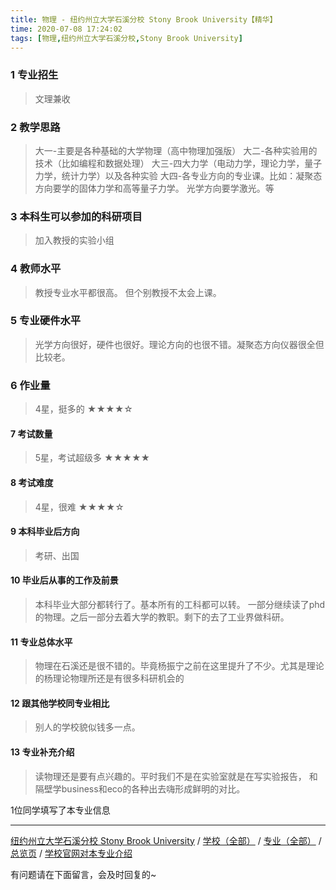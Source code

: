 ```yaml
---
title: 物理 - 纽约州立大学石溪分校 Stony Brook University【精华】
time: 2020-07-08 17:24:02
tags: [物理,纽约州立大学石溪分校,Stony Brook University]
---
```

### 1 专业招生
> 文理兼收


### 2 教学思路
> 大一-主要是各种基础的大学物理（高中物理加强版）
大二-各种实验用的技术（比如编程和数据处理）
大三-四大力学（电动力学，理论力学，量子力学，统计力学）以及各种实验
大四-各专业方向的专业课。比如：凝聚态方向要学的固体力学和高等量子力学。 光学方向要学激光。等


### 3 本科生可以参加的科研项目
>  加入教授的实验小组


### 4 教师水平
> 教授专业水平都很高。
但个别教授不太会上课。


### 5 专业硬件水平
> 光学方向很好，硬件也很好。理论方向的也很不错。凝聚态方向仪器很全但比较老。


### 6 作业量
>4星，挺多的
★★★★☆


#### 7 考试数量
>5星，考试超级多
★★★★★



#### 8 考试难度
> 4星，很难
★★★★☆


#### 9 本科毕业后方向
> 考研、出国


#### 10 毕业后从事的工作及前景
> 本科毕业大部分都转行了。基本所有的工科都可以转。
一部分继续读了phd的物理。之后一部分去着大学的教职。剩下的去了工业界做科研。


#### 11 专业总体水平
> 物理在石溪还是很不错的。毕竟杨振宁之前在这里提升了不少。尤其是理论的杨理论物理所还是有很多科研机会的


#### 12 跟其他学校同专业相比
> 别人的学校貌似钱多一点。


#### 13 专业补充介绍
> 读物理还是要有点兴趣的。平时我们不是在实验室就是在写实验报告， 和隔壁学business和eco的各种出去嗨形成鲜明的对比。

1位同学填写了本专业信息
***
[纽约州立大学石溪分校 Stony Brook University](http://www.jianshu.com/p/7b27a919ad55) / [学校（全部）](http://www.jianshu.com/p/3efa6bcca419) / [专业（全部）](http://www.jianshu.com/p/2d4c6d3552c2) / [总览页](http://www.jianshu.com/p/445daeb4fa00) / [学校官网对本专业介绍](http://www.stonybrook.edu/undergraduate-admissions/academics/program-details/?code=phy)


有问题请在下面留言，会及时回复的~